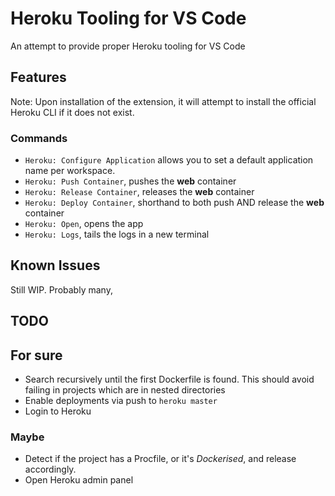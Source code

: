 # Heroku Tooling for VS Code

An attempt to provide proper Heroku tooling for VS Code

## Features

Note: Upon installation of the extension, it will attempt to install the
official Heroku CLI if it does not exist.

### Commands

- `Heroku: Configure Application` allows you to set a default application name per workspace.
- `Heroku: Push Container`, pushes the **web** container
- `Heroku: Release Container`, releases the **web** container
- `Heroku: Deploy Container`, shorthand to both push AND release the **web** container
- `Heroku: Open`, opens the app
- `Heroku: Logs`, tails the logs in a new terminal

## Known Issues

Still WIP. Probably many,

## TODO

## For sure

- Search recursively until the first Dockerfile is found. This should avoid
  failing in projects which are in nested directories
- Enable deployments via push to `heroku master`
- Login to Heroku

### Maybe

- Detect if the project has a Procfile, or it's _Dockerised_, and release accordingly.
- Open Heroku admin panel
